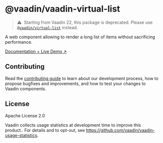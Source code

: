 # @vaadin/vaadin-virtual-list

> ⚠️&nbsp; Starting from Vaadin 22, this package is deprecated.
> Please use [`@vaadin/virtual-list`](https://www.npmjs.com/package/@vaadin/virtual-list) instead.

A web component allowing to render a long list of items without sacrificing performance.

[Documentation + Live Demo ↗](https://vaadin.com/docs/latest/ds/components/virtual-list)

## Contributing

Read the [contributing guide](https://vaadin.com/docs/latest/guide/contributing/overview) to learn about our development process, how to propose bugfixes and improvements, and how to test your changes to Vaadin components.

## License

Apache License 2.0

Vaadin collects usage statistics at development time to improve this product..
For details and to opt-out, see https://github.com/vaadin/vaadin-usage-statistics.
